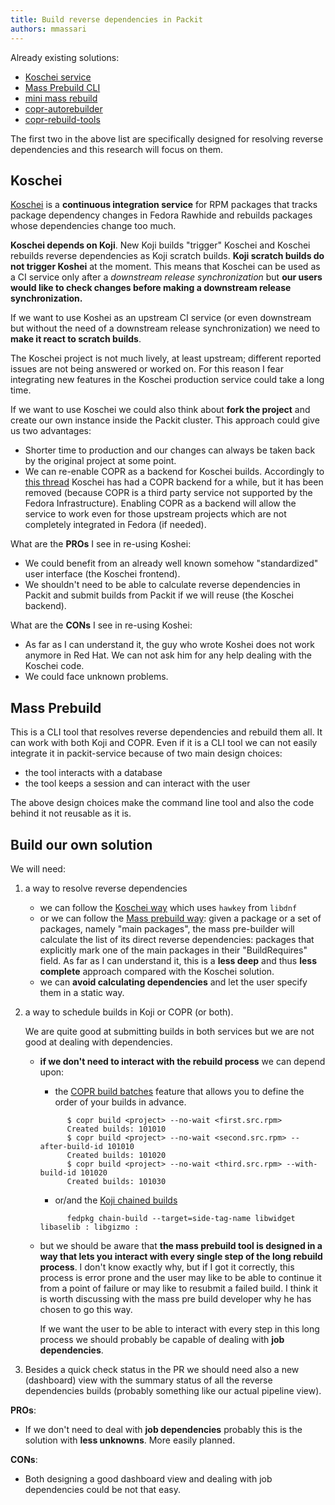 ```yaml
---
title: Build reverse dependencies in Packit
authors: mmassari
---
```


Already existing solutions:

- [Koschei service](https://github.com/fedora-infra/koschei)
- [Mass Prebuild CLI](https://gitlab.com/fedora/packager-tools/mass-prebuild)
- [mini mass rebuild](https://github.com/hroncok/mini-mass-rebuild)
- [copr-autorebuilder](https://pagure.io/copr-autorebuilder/tree/master)
- [copr-rebuild-tools](https://github.com/fedora-copr/copr-rebuild-tools/tree/main)

The first two in the above list are specifically designed for resolving reverse dependencies and this research will focus on them.

## Koschei

[Koschei](https://apps.fedoraproject.org/koschei) is a **continuous integration service** for RPM packages that tracks package dependency changes in Fedora Rawhide and rebuilds packages whose dependencies change too much.

**Koschei depends on Koji**. New Koji builds "trigger" Koschei and Koschei rebuilds reverse dependencies as Koji scratch builds.
**Koji scratch builds do not trigger Koshei** at the moment.
This means that Koschei can be used as a CI service only after a _downstream release synchronization_ but **our users would like to check changes before making a downstream release synchronization.**

If we want to use Koshei as an upstream CI service (or even downstream but without the need of a downstream release synchronization) we need to **make it react to scratch builds**.

The Koschei project is not much lively, at least upstream; different reported issues are not being answered or worked on. For this reason I fear integrating new features in the Koschei production service could take a long time.

If we want to use Koschei we could also think about **fork the project** and create our own instance inside the Packit cluster. This approach could give us two advantages:

- Shorter time to production and our changes can always be taken back by the original project at some point.
- We can re-enable COPR as a backend for Koschei builds. Accordingly to [this thread](https://pagure.io/fedora-ci/general/issue/45) Koschei has had a COPR backend for a while, but it has been removed (because COPR is a third party service not supported by the Fedora Infrastructure). Enabling COPR as a backend will allow the service to work even for those upstream projects which are not completely integrated in Fedora (if needed).

What are the **PROs** I see in re-using Koshei:

- We could benefit from an already well known somehow "standardized" user interface (the Koschei frontend).
- We shouldn't need to be able to calculate reverse dependencies in Packit and submit builds from Packit if we will reuse (the Koschei backend).

What are the **CONs** I see in re-using Koshei:

- As far as I can understand it, the guy who wrote Koshei does not work anymore in Red Hat. We can not ask him for any help dealing with the Koschei code.
- We could face unknown problems.

## Mass Prebuild

This is a CLI tool that resolves reverse dependencies and rebuild them all. It can work with both Koji and COPR.
Even if it is a CLI tool we can not easily integrate it in packit-service because of two main design choices:

- the tool interacts with a database
- the tool keeps a session and can interact with the user

The above design choices make the command line tool and also the code behind it not reusable as it is.

## Build our own solution

We will need:

1. a way to resolve reverse dependencies

   - we can follow the [Koschei way](https://github.com/fedora-infra/koschei/blob/master/koschei/backend/depsolve.py) which uses `hawkey` from `libdnf`
   - or we can follow the [Mass prebuild way](https://gitlab.com/fedora/packager-tools/mass-prebuild/-/blob/main/mass_prebuild/utils/whatrequires.py?ref_type=heads): given a package or a set of packages, namely "main packages", the mass pre-builder will calculate the list of its direct reverse dependencies: packages that explicitly mark one of the main packages in their "BuildRequires" field. As far as I can understand it, this is a **less deep** and thus **less complete** approach compared with the Koschei solution.
   - we can **avoid calculating dependencies** and let the user specify them in a static way.

2. a way to schedule builds in Koji or COPR (or both).

   We are quite good at submitting builds in both services but we are not good at dealing with dependencies.

   - **if we don't need to interact with the rebuild process** we can depend upon:

     - the [COPR build batches](https://docs.pagure.org/copr.copr/user_documentation.html#build-batches) feature that allows you to define the order of your builds in advance.

     ```
           $ copr build <project> --no-wait <first.src.rpm>
           Created builds: 101010
           $ copr build <project> --no-wait <second.src.rpm> --after-build-id 101010
           Created builds: 101020
           $ copr build <project> --no-wait <third.src.rpm> --with-build-id 101020
           Created builds: 101030
     ```

     - or/and the [Koji chained builds](https://docs.fedoraproject.org/en-US/package-maintainers/Using_the_Koji_Build_System/#chained_builds)

     ```
           fedpkg chain-build --target=side-tag-name libwidget libaselib : libgizmo :
     ```

   - but we should be aware that **the mass prebuild tool is designed in a way that lets you interact with every single step of the long rebuild process**. I don't know exactly why, but if I got it correctly, this process is error prone and the user may like to be able to continue it from a point of failure or may like to resubmit a failed build. I think it is worth discussing with the mass pre build developer why he has chosen to go this way.

     If we want the user to be able to interact with every step in this long process we should probably be capable of dealing with **job dependencies**.

3. Besides a quick check status in the PR we should need also a new (dashboard) view with the summary status of all the reverse dependencies builds (probably something like our actual pipeline view).

**PROs**:

- If we don't need to deal with **job dependencies** probably this is the solution with **less unknowns**. More easily planned.

**CONs**:

- Both designing a good dashboard view and dealing with job dependencies could be not that easy.
